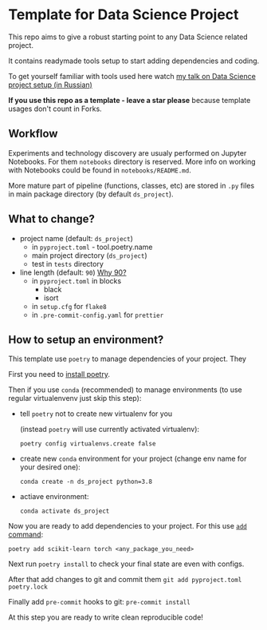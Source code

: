 # Template for Data Science Project

This repo aims to give a robust starting point to any Data Science related project.

It contains readymade tools setup to start adding dependencies and coding.

To get yourself familiar with tools used here watch
[my talk on Data Science project setup (in Russian)](https://youtu.be/jLIAiDMyseQ)

**If you use this repo as a template - leave a star please** because template usages don't
count in Forks.

## Workflow

Experiments and technology discovery are usualy performed on Jupyter Notebooks. For them `notebooks` directory is reserved. More info on working with Notebooks could be found in `notebooks/README.md`.

More mature part of pipeline (functions, classes, etc) are stored in `.py` files in main package directory (by default `ds_project`).

## What to change?

- project name (default: `ds_project`)
  - in `pyproject.toml` - tool.poetry.name
  - main project directory (`ds_project`)
  - test in `tests` directory
- line length (default: `90`) [Why 90?](https://youtu.be/esZLCuWs_2Y?t=1287)
  - in `pyproject.toml` in blocks
    - black
    - isort
  - in `setup.cfg` for `flake8`
  - in `.pre-commit-config.yaml` for `prettier`

## How to setup an environment?

This template use `poetry` to manage dependencies of your project. They

First you need to [install poetry](https://python-poetry.org/docs/#installation).

Then if you use `conda` (recommended) to manage environments (to use regular virtualenvenv
just skip this step):

- tell `poetry` not to create new virtualenv for you

  (instead `poetry` will use currently activated virtualenv):

  `poetry config virtualenvs.create false`

- create new `conda` environment for your project (change env name for your desired one):

  `conda create -n ds_project python=3.8`

- actiave environment:

  `conda activate ds_project`

Now you are ready to add dependencies to your project. For this use
[`add` command](https://python-poetry.org/docs/cli/#add):

`poetry add scikit-learn torch <any_package_you_need>`

Next run `poetry install` to check your final state are even with configs.

After that add changes to git and commit them `git add pyproject.toml poetry.lock`

Finally add `pre-commit` hooks to git: `pre-commit install`

At this step you are ready to write clean reproducible code!
